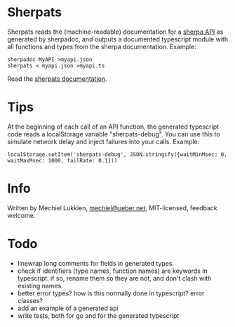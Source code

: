 # Sherpats

Sherpats reads the (machine-readable) documentation for a [sherpa API](https://www.ueber.net/who/mjl/sherpa/) as generated by sherpadoc, and outputs a documented typescript module with all functions and types from the sherpa documentation.  Example:

	sherpadoc MyAPI >myapi.json
	sherpats < myapi.json >myapi.ts

Read the [sherpats documentation](https://godoc.org/github.com/qompassai/sherpats).


# Tips

At the beginning of each call of an API function, the generated
typescript code reads a localStorage variable "sherpats-debug". You
can use this to simulate network delay and inject failures into
your calls. Example:

	localStorage.setItem('sherpats-debug', JSON.stringify({waitMinMsec: 0, waitMaxMsec: 1000, failRate: 0.1}))


# Info

Written by Mechiel Lukkien, mechiel@ueber.net, MIT-licensed, feedback welcome.

# Todo

- linewrap long comments for fields in generated types.
- check if identifiers (type names, function names) are keywords in typescript. if so, rename them so they are not, and don't clash with existing names.
- better error types? how is this normally done in typescript? error classes?
- add an example of a generated api
- write tests, both for go and for the generated typescript
